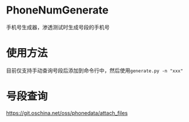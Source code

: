 # PhoneNumGenerate
手机号生成器，渗透测试时生成号段的手机号

# 使用方法
目前仅支持手动查询号段后添加到命令行中，然后使用`generate.py -n "xxx"`

# 号段查询
https://git.oschina.net/oss/phonedata/attach_files
